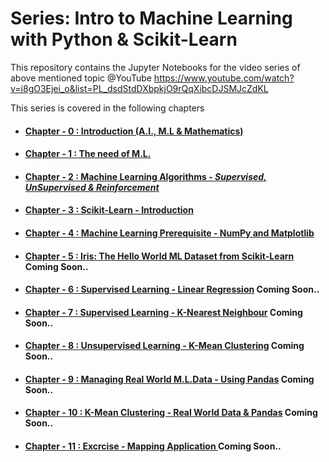 # Series: Intro to Machine Learning with Python & Scikit-Learn

This repository contains the Jupyter Notebooks for the video series of above mentioned topic @YouTube https://www.youtube.com/watch?v=i8gO3Ejei_o&list=PL_dsdStdDXbpkjO9rQqXibcDJSMJcZdKL

This series is covered in the following chapters

- #### [Chapter - 0 : Introduction (A.I., M.L & Mathematics)](https://github.com/CodesBay/Intro_ML_scikit_learn/tree/master/Chapter-0)
- #### [Chapter - 1 : The need of M.L.](https://github.com/CodesBay/Intro_ML_scikit_learn/tree/master/Chapter-1)
- #### [Chapter - 2 : Machine Learning Algorithms - _Supervised, UnSupervised & Reinforcement_](https://github.com/CodesBay/Intro_ML_scikit_learn/tree/master/Chapter-1)
- #### [Chapter - 3 : Scikit-Learn - Introduction](https://github.com/CodesBay/Intro_ML_scikit_learn/tree/master/Chapter-3)
- #### [Chapter - 4 : Machine Learning Prerequisite - NumPy and Matplotlib](https://github.com/CodesBay/Intro_ML_scikit_learn/tree/master/Chapter-4)
- #### [Chapter - 5 : Iris: The Hello World ML Dataset from Scikit-Learn](TBD) Coming Soon..
- #### [Chapter - 6 : Supervised Learning - Linear Regression](TBD) Coming Soon..
- #### [Chapter - 7 : Supervised Learning - K-Nearest Neighbour](TBD) Coming Soon..
- #### [Chapter - 8 : Unsupervised Learning - K-Mean Clustering](TBD) Coming Soon..
- #### [Chapter - 9 : Managing Real World M.L.Data - Using Pandas](TBD) Coming Soon..
- #### [Chapter - 10 : K-Mean Clustering - Real World Data & Pandas](TBD) Coming Soon..
- #### [Chapter - 11 : Excrcise - Mapping Application ](TBD) Coming Soon..


